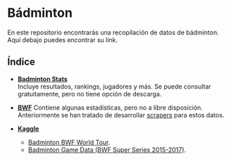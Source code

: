 # Bádminton
En este repositorio encontrarás una recopilación de datos de bádminton. Aquí debajo puedes encontrar su link.

## Índice

- [**Badminton Stats**](https://www.badmintonstatistics.net/Index)  
  Incluye resultados, rankings, jugadores y más. Se puede consultar gratuitamente, pero no tiene opción de descarga.

- [**BWF**](https://bwfworldtour.bwfbadminton.com/)
  Contiene algunas estadísticas, pero no a libre disposición. Anteriormente se han tratado de desarrollar [scrapers](https://github.com/oscarlaaaa/badminton-api) para estos datos.

- [**Kaggle**](https://www.kaggle.com/)  
  - [Badminton BWF World Tour](https://www.kaggle.com/datasets/sanderp/badminton-bwf-world-tour).
  - [Badminton Game Data (BWF Super Series 2015-2017)](https://www.kaggle.com/datasets/canggih/badminton-game-data-bwf-super-series-20152017).

